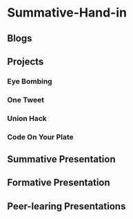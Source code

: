 # Summative-Hand-in

## Blogs

## Projects
### Eye Bombing
### One Tweet
### Union Hack
### Code On Your Plate

## Summative Presentation

## Formative Presentation

## Peer-learing Presentations
